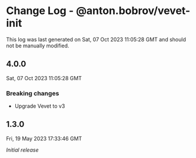 # Change Log - @anton.bobrov/vevet-init

This log was last generated on Sat, 07 Oct 2023 11:05:28 GMT and should not be manually modified.

## 4.0.0
Sat, 07 Oct 2023 11:05:28 GMT

### Breaking changes

- Upgrade Vevet to v3

## 1.3.0
Fri, 19 May 2023 17:33:46 GMT

_Initial release_

